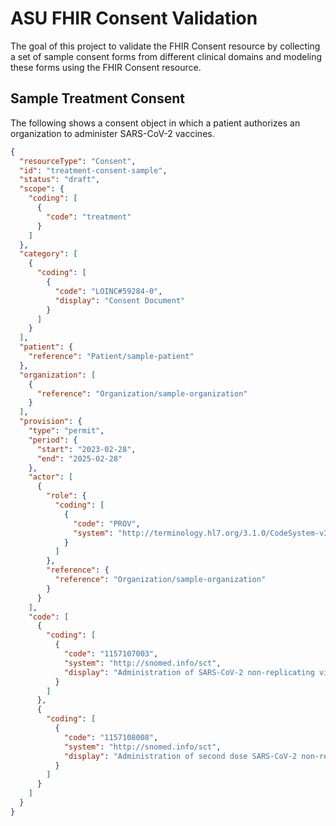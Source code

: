 # ASU FHIR Consent Validation

The goal of this project to validate the FHIR Consent resource by collecting a set of sample consent forms from different clinical domains and modeling these forms using the FHIR Consent resource.

## Sample Treatment Consent

The following shows a consent object in which a patient authorizes an organization to administer SARS-CoV-2 vaccines.

```json
{
  "resourceType": "Consent",
  "id": "treatment-consent-sample",
  "status": "draft",
  "scope": {
    "coding": [
      {
        "code": "treatment"
      }
    ]
  },
  "category": [
    {
      "coding": [
        {
          "code": "LOINC#59284-0",
          "display": "Consent Document"
        }
      ]
    }
  ],
  "patient": {
    "reference": "Patient/sample-patient"
  },
  "organization": [
    {
      "reference": "Organization/sample-organization"
    }
  ],
  "provision": {
    "type": "permit",
    "period": {
      "start": "2023-02-28",
      "end": "2025-02-28"
    },
    "actor": [
      {
        "role": {
          "coding": [
            {
              "code": "PROV",
              "system": "http://terminology.hl7.org/3.1.0/CodeSystem-v3-RoleClass.html"
            }
          ]
        },
        "reference": {
          "reference": "Organization/sample-organization"
        }
      }
    ],
    "code": [
      {
        "coding": [
          {
            "code": "1157107003",
            "system": "http://snomed.info/sct",
            "display": "Administration of SARS-CoV-2 non-replicating viral vector vaccine"
          }
        ]
      },
      {
        "coding": [
          {
            "code": "1157108008",
            "system": "http://snomed.info/sct",
            "display": "Administration of second dose SARS-CoV-2 non-replicating viral vector vaccine"
          }
        ]
      }
    ]
  }
}
```

